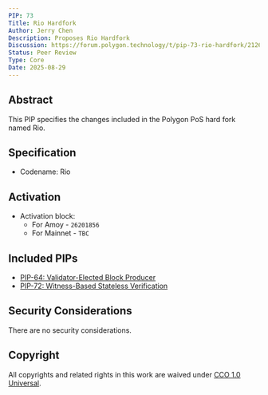 ```yaml
---
PIP: 73
Title: Rio Hardfork
Author: Jerry Chen
Description: Proposes Rio Hardfork 
Discussion: https://forum.polygon.technology/t/pip-73-rio-hardfork/21268
Status: Peer Review
Type: Core
Date: 2025-08-29
---
```


## Abstract
This PIP specifies the changes included in the Polygon PoS hard fork named Rio.

## Specification

* Codename: Rio 

## Activation

- Activation block:
  * For Amoy - `26201856`
  * For Mainnet - `TBC`

## Included PIPs
* [PIP-64: Validator-Elected Block Producer](https://github.com/maticnetwork/Polygon-Improvement-Proposals/blob/main/PIPs/PIP-64.md)
* [PIP-72: Witness-Based Stateless Verification](https://github.com/maticnetwork/Polygon-Improvement-Proposals/blob/main/PIPs/PIP-72.md)

## Security Considerations 
There are no security considerations. 

## Copyright
All copyrights and related rights in this work are waived under [CCO 1.0 Universal](https://creativecommons.org/publicdomain/zero/1.0/legalcode).
